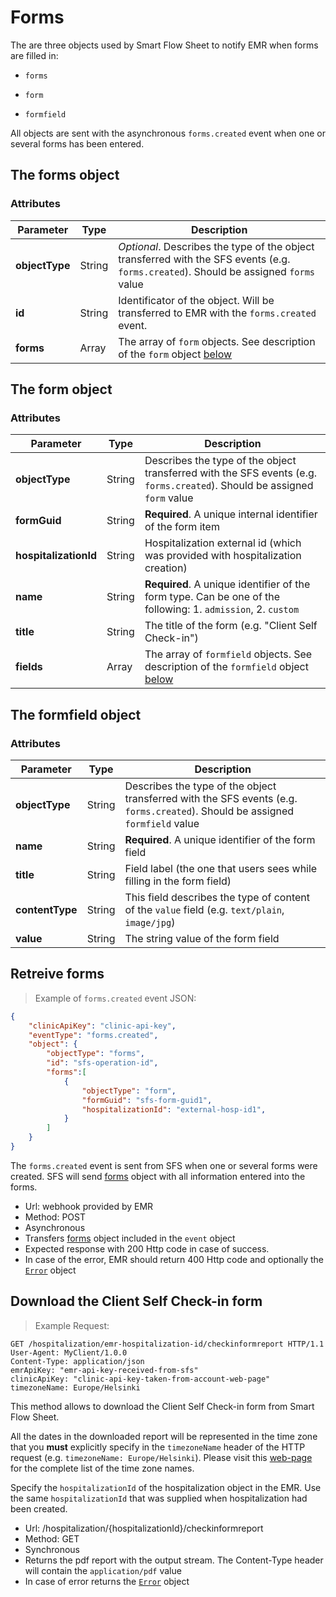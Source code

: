 # Forms

The are three objects used by Smart Flow Sheet to notify EMR when forms are filled in:

* `forms`

* `form`

* `formfield`

All objects are sent with the asynchronous `forms.created` event when one or several forms has been entered.

## The forms object

### Attributes

Parameter | Type | Description
---------- | ------- | -------
**objectType** | String | *Optional*. Describes the type of the object transferred with the SFS events (e.g. `forms.created`). Should be assigned `forms` value
**id** | String | Identificator of the object. Will be transferred to EMR with the `forms.created` event.
**forms** | Array | The array of `form` objects. See description of the `form` object [below](#the-form-object)


## The form object

### Attributes

Parameter | Type | Description
---------- | ------- | -------
**objectType** | String | Describes the type of the object transferred with the SFS events (e.g. `forms.created`). Should be assigned `form` value
**formGuid** | String | **Required**. A unique internal identifier of the form item
**hospitalizationId** | String | Hospitalization external id (which was provided with hospitalization creation)
**name** | String | **Required**. A unique identifier of the form type. Can be one of the following: 1. `admission`, 2. `custom`
**title** | String | The title of the form (e.g. "Client Self Check-in")
**fields** | Array | The array of `formfield` objects. See description of the `formfield` object [below](#the-formfield-object)

## The formfield object

### Attributes

Parameter | Type | Description
---------- | ------- | -------
**objectType** | String | Describes the type of the object transferred with the SFS events (e.g. `forms.created`). Should be assigned `formfield` value
**name** | String | **Required**. A unique identifier of the form field
**title** | String | Field label (the one that users sees while filling in the form field)
**contentType** | String | This field describes the type of content of the `value` field (e.g. `text/plain`, `image/jpg`)
**value** | String | The string value of the form field

## Retreive forms

> Example of `forms.created` event JSON:

```json
{
    "clinicApiKey": "clinic-api-key",
    "eventType": "forms.created",
    "object": {
	    "objectType": "forms",
		"id": "sfs-operation-id",
		"forms":[
	        {
	            "objectType": "form",
	            "formGuid": "sfs-form-guid1",
	            "hospitalizationId": "external-hosp-id1",
	        }	
		]
	}
}
```
The `forms.created` event is sent from SFS when one or several forms were created. SFS will send [forms](#the-forms-object) object with all information entered into the forms.

* Url: webhook provided by EMR
* Method: POST
* Asynchronous 
* Transfers [forms](#the-forms-object) object included in the `event` object
* Expected response with 200 Http code in case of success.
* In case of the error, EMR should return 400 Http code and optionally the [`Error`](#the-error-object) object

## Download the Client Self Check-in form

> Example Request:

```http
GET /hospitalization/emr-hospitalization-id/checkinformreport HTTP/1.1
User-Agent: MyClient/1.0.0
Content-Type: application/json
emrApiKey: "emr-api-key-received-from-sfs"
clinicApiKey: "clinic-api-key-taken-from-account-web-page"
timezoneName: Europe/Helsinki
```

This method allows to download the Client Self Check-in form from Smart Flow Sheet. 

All the dates in the downloaded report will be represented in the time zone that you **must** explicitly specify in the `timezoneName` header of the HTTP request (e.g. `timezoneName: Europe/Helsinki`). Please visit this [web-page](http://en.wikipedia.org/wiki/List_of_tz_database_time_zones) for the complete list of the time zone names. 

Specify the `hospitalizationId` of the hospitalization object in the EMR. Use the same `hospitalizationId` that was supplied when hospitalization had been created.

* Url: /hospitalization/{hospitalizationId}/checkinformreport
* Method: GET
* Synchronous
* Returns the pdf report with the output stream. The Content-Type header will contain the `application/pdf` value
* In case of error returns the [`Error`](#the-error-object) object
